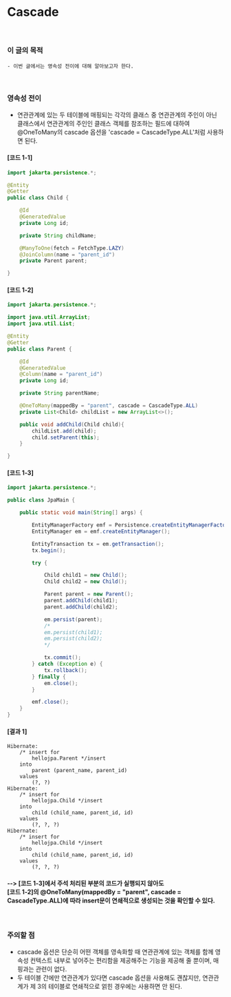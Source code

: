 # Cascade
<br/>

### 이 글의 목적
    - 이번 글에서는 영속성 전이에 대해 알아보고자 한다.
<br/>

### 영속성 전이
- 연관관계에 있는 두 테이블에 매핑되는 각각의 클래스 중 연관관계의 주인이 아닌 클래스에서
  연관관계의 주인인 클래스 객체를 참조하는 필드에 대하여 @OneToMany의 cascade 옵션을 'cascade = CascadeType.ALL'처럼 사용하면 된다. 
#### [코드 1-1]
```java
import jakarta.persistence.*;

@Entity
@Getter
public class Child {

    @Id
    @GeneratedValue
    private Long id;

    private String childName;

    @ManyToOne(fetch = FetchType.LAZY)
    @JoinColumn(name = "parent_id")
    private Parent parent;

}
```
#### [코드 1-2]
```java
import jakarta.persistence.*;

import java.util.ArrayList;
import java.util.List;

@Entity
@Getter
public class Parent {

    @Id
    @GeneratedValue
    @Column(name = "parent_id")
    private Long id;

    private String parentName;

    @OneToMany(mappedBy = "parent", cascade = CascadeType.ALL)
    private List<Child> childList = new ArrayList<>();

    public void addChild(Child child){
        childList.add(child);
        child.setParent(this);
    }

}
```
#### [코드 1-3]
```java
import jakarta.persistence.*;

public class JpaMain {

    public static void main(String[] args) {

        EntityManagerFactory emf = Persistence.createEntityManagerFactory("hello");
        EntityManager em = emf.createEntityManager();

        EntityTransaction tx = em.getTransaction();
        tx.begin();

        try {

            Child child1 = new Child();
            Child child2 = new Child();

            Parent parent = new Parent();
            parent.addChild(child1);
            parent.addChild(child2);

            em.persist(parent);
            /*
            em.persist(child1);
            em.persist(child2);
            */

            tx.commit();
        } catch (Exception e) {
            tx.rollback();
        } finally {
            em.close();
        }

        emf.close();
    }
}
```
#### [결과 1]
```plaintext
Hibernate: 
    /* insert for
        hellojpa.Parent */insert 
    into
        parent (parent_name, parent_id) 
    values
        (?, ?)
Hibernate: 
    /* insert for
        hellojpa.Child */insert 
    into
        child (child_name, parent_id, id) 
    values
        (?, ?, ?)
Hibernate: 
    /* insert for
        hellojpa.Child */insert 
    into
        child (child_name, parent_id, id) 
    values
        (?, ?, ?)
```
#### --> [코드 1-3]에서 주석 처리된 부분의 코드가 실행되지 않아도 <br/> [코드 1-2]의 @OneToMany(mappedBy = "parent", cascade = CascadeType.ALL)에 따라 insert문이 연쇄적으로 생성되는 것을 확인할 수 있다.
<br/>

### 주의할 점
- cascade 옵션은 단순히 어떤 객체를 영속화할 때 연관관계에 있는 객체를 함께 영속성 컨텍스트 내부로 넣어주는 편리함을 제공해주는 기능을 제공해 줄 뿐이며, 매핑과는 관련이 없다.
- 두 테이블 간에만 연관관계가 있다면 cascade 옵션을 사용해도 괜찮지만, 연관관계가 제 3의 테이블로 연쇄적으로 얽힌 경우에는 사용하면 안 된다.
